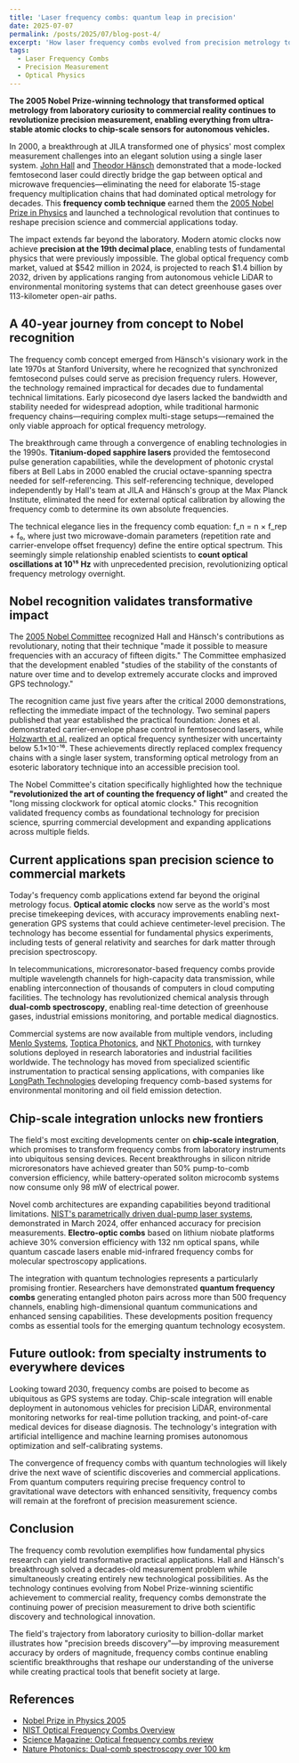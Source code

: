 ```yaml
---
title: 'Laser frequency combs: quantum leap in precision'
date: 2025-07-07
permalink: /posts/2025/07/blog-post-4/
excerpt: 'How laser frequency combs evolved from precision metrology tools to ubiquitous sensing devices powering quantum technologies and autonomous systems.'
tags:
  - Laser Frequency Combs
  - Precision Measurement
  - Optical Physics
---
```


**The 2005 Nobel Prize-winning technology that transformed optical metrology from laboratory curiosity to commercial reality continues to revolutionize precision measurement, enabling everything from ultra-stable atomic clocks to chip-scale sensors for autonomous vehicles.**

In 2000, a breakthrough at JILA transformed one of physics' most complex measurement challenges into an elegant solution using a single laser system. [John Hall](https://www.nobelprize.org/prizes/physics/2005/hall/facts/) and [Theodor Hänsch](https://www.nobelprize.org/prizes/physics/2005/hansch/facts/) demonstrated that a mode-locked femtosecond laser could directly bridge the gap between optical and microwave frequencies—eliminating the need for elaborate 15-stage frequency multiplication chains that had dominated optical metrology for decades. This **frequency comb technique** earned them the [2005 Nobel Prize in Physics](https://www.nobelprize.org/prizes/physics/2005/press-release/) and launched a technological revolution that continues to reshape precision science and commercial applications today.

The impact extends far beyond the laboratory. Modern atomic clocks now achieve **precision at the 19th decimal place**, enabling tests of fundamental physics that were previously impossible. The global optical frequency comb market, valued at $542 million in 2024, is projected to reach $1.4 billion by 2032, driven by applications ranging from autonomous vehicle LiDAR to environmental monitoring systems that can detect greenhouse gases over 113-kilometer open-air paths.

## A 40-year journey from concept to Nobel recognition

The frequency comb concept emerged from Hänsch's visionary work in the late 1970s at Stanford University, where he recognized that synchronized femtosecond pulses could serve as precision frequency rulers. However, the technology remained impractical for decades due to fundamental technical limitations. Early picosecond dye lasers lacked the bandwidth and stability needed for widespread adoption, while traditional harmonic frequency chains—requiring complex multi-stage setups—remained the only viable approach for optical frequency metrology.

The breakthrough came through a convergence of enabling technologies in the 1990s. **Titanium-doped sapphire lasers** provided the femtosecond pulse generation capabilities, while the development of photonic crystal fibers at Bell Labs in 2000 enabled the crucial octave-spanning spectra needed for self-referencing. This self-referencing technique, developed independently by Hall's team at JILA and Hänsch's group at the Max Planck Institute, eliminated the need for external optical calibration by allowing the frequency comb to determine its own absolute frequencies.

The technical elegance lies in the frequency comb equation: f_n = n × f_rep + f₀, where just two microwave-domain parameters (repetition rate and carrier-envelope offset frequency) define the entire optical spectrum. This seemingly simple relationship enabled scientists to **count optical oscillations at 10¹⁵ Hz** with unprecedented precision, revolutionizing optical frequency metrology overnight.

## Nobel recognition validates transformative impact

The [2005 Nobel Committee](https://www.nobelprize.org/prizes/physics/2005/press-release/) recognized Hall and Hänsch's contributions as revolutionary, noting that their technique "made it possible to measure frequencies with an accuracy of fifteen digits." The Committee emphasized that the development enabled "studies of the stability of the constants of nature over time and to develop extremely accurate clocks and improved GPS technology."

The recognition came just five years after the critical 2000 demonstrations, reflecting the immediate impact of the technology. Two seminal papers published that year established the practical foundation: Jones et al. demonstrated carrier-envelope phase control in femtosecond lasers, while [Holzwarth et al.](https://link.aps.org/doi/10.1103/PhysRevLett.85.2264) realized an optical frequency synthesizer with uncertainty below 5.1×10⁻¹⁶. These achievements directly replaced complex frequency chains with a single laser system, transforming optical metrology from an esoteric laboratory technique into an accessible precision tool.

The Nobel Committee's citation specifically highlighted how the technique **"revolutionized the art of counting the frequency of light"** and created the "long missing clockwork for optical atomic clocks." This recognition validated frequency combs as foundational technology for precision science, spurring commercial development and expanding applications across multiple fields.

## Current applications span precision science to commercial markets

Today's frequency comb applications extend far beyond the original metrology focus. **Optical atomic clocks** now serve as the world's most precise timekeeping devices, with accuracy improvements enabling next-generation GPS systems that could achieve centimeter-level precision. The technology has become essential for fundamental physics experiments, including tests of general relativity and searches for dark matter through precision spectroscopy.

In telecommunications, microresonator-based frequency combs provide multiple wavelength channels for high-capacity data transmission, while enabling interconnection of thousands of computers in cloud computing facilities. The technology has revolutionized chemical analysis through **dual-comb spectroscopy**, enabling real-time detection of greenhouse gases, industrial emissions monitoring, and portable medical diagnostics.

Commercial systems are now available from multiple vendors, including [Menlo Systems](https://www.menlosystems.com/), [Toptica Photonics](https://www.toptica.com/), and [NKT Photonics](https://www.nktphotonics.com/), with turnkey solutions deployed in research laboratories and industrial facilities worldwide. The technology has moved from specialized scientific instrumentation to practical sensing applications, with companies like [LongPath Technologies](https://longpathtech.com/) developing frequency comb-based systems for environmental monitoring and oil field emission detection.

## Chip-scale integration unlocks new frontiers

The field's most exciting developments center on **chip-scale integration**, which promises to transform frequency combs from laboratory instruments into ubiquitous sensing devices. Recent breakthroughs in silicon nitride microresonators have achieved greater than 50% pump-to-comb conversion efficiency, while battery-operated soliton microcomb systems now consume only 98 mW of electrical power.

Novel comb architectures are expanding capabilities beyond traditional limitations. [NIST's parametrically driven dual-pump laser systems](https://www.nist.gov/news-events/news/2024/03/researchers-develop-new-type-frequency-comb-promises-further-boost-accuracy), demonstrated in March 2024, offer enhanced accuracy for precision measurements. **Electro-optic combs** based on lithium niobate platforms achieve 30% conversion efficiency with 132 nm optical spans, while quantum cascade lasers enable mid-infrared frequency combs for molecular spectroscopy applications.

The integration with quantum technologies represents a particularly promising frontier. Researchers have demonstrated **quantum frequency combs** generating entangled photon pairs across more than 500 frequency channels, enabling high-dimensional quantum communications and enhanced sensing capabilities. These developments position frequency combs as essential tools for the emerging quantum technology ecosystem.

## Future outlook: from specialty instruments to everywhere devices

Looking toward 2030, frequency combs are poised to become as ubiquitous as GPS systems are today. Chip-scale integration will enable deployment in autonomous vehicles for precision LiDAR, environmental monitoring networks for real-time pollution tracking, and point-of-care medical devices for disease diagnosis. The technology's integration with artificial intelligence and machine learning promises autonomous optimization and self-calibrating systems.

The convergence of frequency combs with quantum technologies will likely drive the next wave of scientific discoveries and commercial applications. From quantum computers requiring precise frequency control to gravitational wave detectors with enhanced sensitivity, frequency combs will remain at the forefront of precision measurement science.

## Conclusion

The frequency comb revolution exemplifies how fundamental physics research can yield transformative practical applications. Hall and Hänsch's breakthrough solved a decades-old measurement problem while simultaneously creating entirely new technological possibilities. As the technology continues evolving from Nobel Prize-winning scientific achievement to commercial reality, frequency combs demonstrate the continuing power of precision measurement to drive both scientific discovery and technological innovation.

The field's trajectory from laboratory curiosity to billion-dollar market illustrates how "precision breeds discovery"—by improving measurement accuracy by orders of magnitude, frequency combs continue enabling scientific breakthroughs that reshape our understanding of the universe while creating practical tools that benefit society at large.

## References

- [Nobel Prize in Physics 2005](https://www.nobelprize.org/prizes/physics/2005/press-release/)
- [NIST Optical Frequency Combs Overview](https://www.nist.gov/topics/physics/optical-frequency-combs)
- [Science Magazine: Optical frequency combs review](https://www.science.org/doi/10.1126/science.aay3676)
- [Nature Photonics: Dual-comb spectroscopy over 100 km](https://www.nature.com/articles/s41566-024-01525-9)
